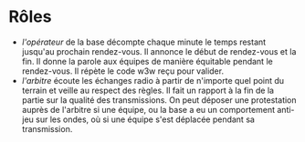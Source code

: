 # Rôles


- _l'opérateur_ de la base décompte chaque minute le temps restant jusqu'au prochain rendez-vous. Il annonce le début de rendez-vous et la fin. Il donne la parole aux équipes de manière équitable pendant le rendez-vous. Il répète le code w3w reçu pour valider.
- _l'arbitre_ écoute les échanges radio à partir de n'importe quel point du terrain et veille au respect des règles. Il fait un rapport à la fin de la partie sur la qualité des transmissions. On peut déposer une protestation auprès de l'arbitre si une équipe, ou la base a eu un comportement anti-jeu sur les ondes, où si une équipe s'est déplacée pendant sa transmission.
